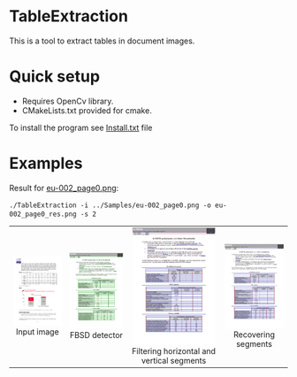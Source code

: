 # TableExtraction

This is a tool to extract tables in document images.

# Quick setup 

* Requires OpenCv library.
* CMakeLists.txt provided for cmake.

To install the program see <a href="https://github.com/ngophuc/TableExtraction/blob/main/Install.txt">Install.txt</a> file

# Examples
<p>Result for <a href="https://github.com/ngophuc/TableExtraction/blob/main/Samples/eu-002_page0.png">eu-002_page0.png</a>: </p>&#x000A;&#x000A;
<pre class="code highlight js-syntax-highlight plaintext">
<code>./TableExtraction -i ../Samples/eu-002_page0.png -o eu-002_page0_res.png -s 2</code>
</pre>&#x000A;&#x000A;
<p>
  <table cellpadding="5">
    <tr>
    <td align="center" valign="center">
      <a href="https://github.com/ngophuc/TableExtraction/blob/main/Samples/eu-002_page0.png">
        <img width="150" src="https://github.com/ngophuc/TableExtraction/blob/main/Samples/eu-002_page0.png" alt="Input image" />
      </a>  
    <br />
    Input image
    </td>
    <td align="center" valign="center">
      <a href="https://github.com/ngophuc/TableExtraction/blob/main/Results/res_Seg.png">
        <img width="150" src="https://github.com/ngophuc/TableExtraction/blob/main/Results/res_Seg.png" alt="FBSD detector" />
      </a>
    <br />
    FBSD detector
    </td>  
    <td align="center" valign="center">
      <a href="https://github.com/ngophuc/TableExtraction/blob/main/Results/res_HV.png">
        <img width="150" src="https://github.com/ngophuc/TableExtraction/blob/main/Results/res_HV.png" alt="Filtering horizontal and vertical segments" />
      </a>
    <br />
    Filtering horizontal and vertical segments
    </td>
    <td align="center" valign="center">
      <a href="https://github.com/ngophuc/TableExtraction/blob/main/Results/res_HVEg.png">
        <img width="150" src="https://github.com/ngophuc/TableExtraction/blob/main/Results/res_HVEg.png" />
      </a>
    <br />
    Recovering segments
    </td>    
    </tr>
  </table>
</p>
